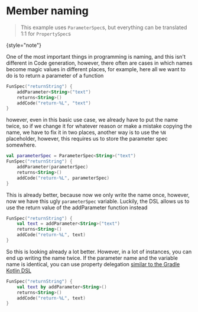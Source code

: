 # Member naming

> This example uses `ParameterSpec`s, but everything can be translated 1:1 for `PropertySpec`s
> 
{style="note"}

One of the most important things in programming is naming, and this isn't different in Code generation, however, there
often are cases in which names become magic values in different places, for example, here all we want to do is to return
a parameter of a function

```kotlin
FunSpec("returnString") {
    addParameter<String>("text")
    returns<String>()
    addCode("return·%L", "text")
}
```

however, even in this basic use case, we already have to put the name twice, so if we change it for whatever reason
or make a mistake copying the name, we have to fix it in two places, another way is to use the `%N` placeholder, 
 however, this requires us to store the parameter spec somewhere.

```kotlin
val parameterSpec = ParameterSpec<String>("text")
FunSpec("returnString") {
    addParameter(parameterSpec)
    returns<String>()
    addCode("return·%L", parameterSpec)
}
```

This is already better, because now we only write the name once, however, now we have this ugly `parameterSpec` variable.
Luckily, the DSL allows us to use the return value of the addParameter function instead

```kotlin
FunSpec("returnString") {
    val text = addParameter<String>("text")
    returns<String>()
    addCode("return·%L", text)
}
```

So this is looking already a lot better. However, in a lot of instances, you can end up writing the name twice. If the 
parameter name and the variable name is identical, you can use property delegation 
[similar to the Gradle Kotlin DSL](https://docs.gradle.org/current/userguide/kotlin_dsl.html#using_kotlin_delegated_properties)

```kotlin
FunSpec("returnString") {
    val text by addParameter<String>()
    returns<String>()
    addCode("return·%L", text)
}
```
